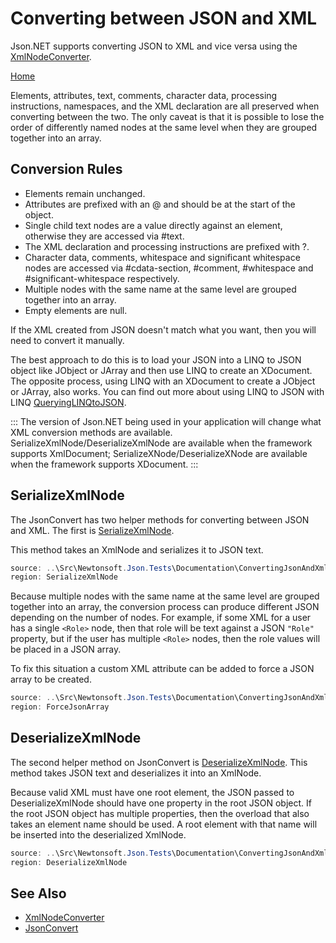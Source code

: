 ﻿# Converting between JSON and XML

Json.NET supports converting JSON to XML and vice versa using the [XmlNodeConverter](/API/newtonsoft/json/converters/xmlnodeconverter/).

[Home](/README.md)

Elements, attributes, text, comments, character data, processing instructions, namespaces, and the XML declaration are all preserved when converting between the two. The only caveat is that it is possible to lose the order of differently named nodes at the same level when they are grouped together into an array.

## Conversion Rules

- Elements remain unchanged.
- Attributes are prefixed with an @ and should be at the start of the object.
- Single child text nodes are a value directly against an element, otherwise they are accessed via #text.
- The XML declaration and processing instructions are prefixed with ?.
- Character data, comments, whitespace and significant whitespace nodes are accessed via #cdata-section, #comment, #whitespace and #significant-whitespace respectively.
- Multiple nodes with the same name at the same level are grouped together into an array.
- Empty elements are null.

If the XML created from JSON doesn't match what you want, then you will need to convert it manually.

The best approach to do this is to load your JSON into a LINQ to JSON object like JObject or JArray and then use LINQ to create an XDocument. The opposite process, using LINQ with an XDocument to create a JObject or JArray, also works. You can find out more about using LINQ to JSON with LINQ [QueryingLINQtoJSON](here).

:::
The version of Json.NET being used in your application will change what XML conversion methods are available. SerializeXmlNode/DeserializeXmlNode are available when the framework supports XmlDocument; SerializeXNode/DeserializeXNode are available when the framework supports XDocument.
:::

## SerializeXmlNode

The JsonConvert has two helper methods for converting between JSON and XML. The first is [SerializeXmlNode](Overload:Newtonsoft.Json.JsonConvert.SerializeXmlNode).

This method takes an XmlNode and serializes it to JSON text.

```csharp Converting XML to JSON with SerializeXmlNode
source: ..\Src\Newtonsoft.Json.Tests\Documentation\ConvertingJsonAndXmlTests.cs
region: SerializeXmlNode
```

Because multiple nodes with the same name at the same level are grouped together into an array, the conversion process can produce different JSON depending on the number of nodes. For example, if some XML for a user has a single `<Role>` node, then that role will be text against a JSON `"Role"` property, but if the user has multiple `<Role>` nodes, then the role values will be placed in a JSON array.

To fix this situation a custom XML attribute can be added to force a JSON array to be created.

```csharp Attribute to Force a JSON Array
source: ..\Src\Newtonsoft.Json.Tests\Documentation\ConvertingJsonAndXmlTests.cs
region: ForceJsonArray
```

## DeserializeXmlNode

The second helper method on JsonConvert is [DeserializeXmlNode](Overload:Newtonsoft.Json.JsonConvert.DeserializeXmlNode). This method takes JSON text and deserializes it into an XmlNode.

Because valid XML must have one root element, the JSON passed to DeserializeXmlNode should have one property in the root JSON object. If the root JSON object has multiple properties, then the overload that also takes an element name should be used. A root element with that name will be inserted into the deserialized XmlNode.

```csharp Converting JSON to XML with DeserializeXmlNode
source: ..\Src\Newtonsoft.Json.Tests\Documentation\ConvertingJsonAndXmlTests.cs
region: DeserializeXmlNode
```

## See Also

- [XmlNodeConverter](/API/newtonsoft/json/converters/xmlnodeconverter/)
- [JsonConvert](/API/newtonsoft/json/jsonconvert/)
